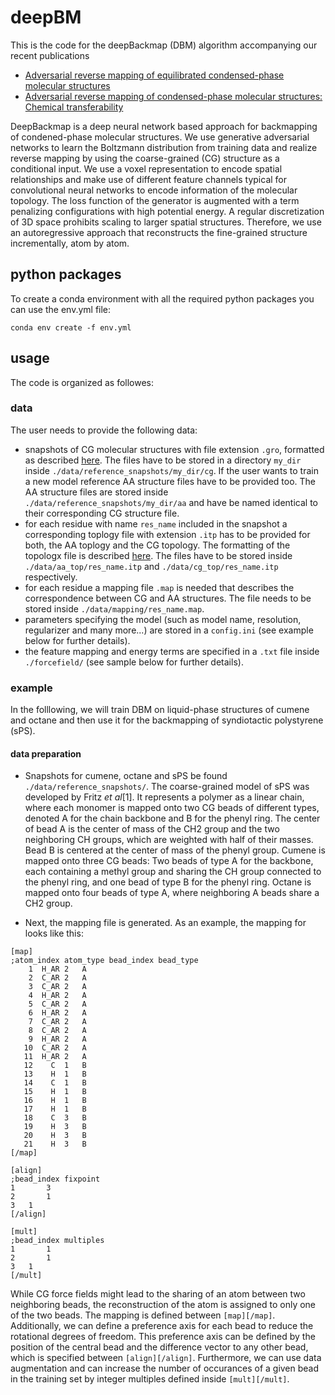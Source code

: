 # deepBM

This is the code for the deepBackmap (DBM) algorithm accompanying our recent publications
- [Adversarial reverse mapping of equilibrated condensed-phase molecular structures](https://iopscience.iop.org/article/10.1088/2632-2153/abb6d4/meta) 
- [Adversarial reverse mapping of condensed-phase molecular structures: Chemical transferability](https://arxiv.org/abs/2101.04996) 

DeepBackmap is a deep neural network based approach for backmapping of condened-phase molecular structures. We use generative adversarial networks to learn the Boltzmann distribution from training data and realize reverse mapping by using the coarse-grained (CG) structure as a conditional input. We use a voxel representation to encode spatial relationships and make use of different feature channels typical for convolutional neural networks to encode information of the molecular topology. The loss function of the generator is augmented with a term penalizing configurations with high potential energy. A regular discretization of 3D space prohibits scaling to larger spatial structures. Therefore, we use an autoregressive approach that reconstructs the fine-grained structure incrementally, atom by atom.

## python packages

To create a conda environment with all the required python packages you can use the env.yml file:

```
conda env create -f env.yml
```

## usage

The code is organized as followes:

### data

The user needs to provide the following data:
- snapshots of CG molecular structures with file extension `.gro`, formatted as described [here](https://manual.gromacs.org/archive/5.0.4/online/gro.html). The files have to be stored in a directory `my_dir` inside `./data/reference_snapshots/my_dir/cg`. If the user wants to train a new model reference AA structure files have to be provided too. The AA structure files are stored inside `./data/reference_snapshots/my_dir/aa` and have be named identical to their corresponding CG structure file.
- for each residue with name `res_name` included in the snapshot a corresponding toplogy file with extension `.itp` has to be provided for both, the AA toplogy and the CG topology. The formatting of the topologx file is described [here](https://manual.gromacs.org/archive/5.0/online/top.html). The files have to be stored inside `./data/aa_top/res_name.itp` and `./data/cg_top/res_name.itp` respectively.
- for each residue a mapping file `.map` is needed that describes the correspondence between CG and AA structures. The file needs to be stored inside `./data/mapping/res_name.map`. 
- parameters specifying the model (such as model name, resolution, regularizer and many more...) are stored in a `config.ini` (see example below for further details).
- the feature mapping and energy terms are specified in a `.txt` file inside `./forcefield/` (see sample below for further details).

### example

In the folllowing, we will train DBM on liquid-phase structures of cumene and octane and then use it for the backmapping of syndiotactic polystyrene (sPS).

#### data preparation

- Snapshots for cumene, octane and sPS be found `./data/reference_snapshots/`. The coarse-grained model of sPS was developed by Fritz *et al*[1]. It represents a polymer as a linear chain, where each monomer is mapped onto two CG beads of different types, denoted A for the chain backbone and B for the phenyl ring. The center of bead A is the center of mass of the CH2 group and the two neighboring CH groups, which are weighted with half of their masses. Bead B is centered at the center of mass of the phenyl group. Cumene is mapped onto three CG beads: Two beads of type A for the backbone, each containing a methyl group and sharing the CH group connected to the phenyl ring, and one bead of type B for the phenyl ring. Octane is mapped onto four beads of type A, where neighboring A beads share a CH2 group.

- Next, the mapping file is generated. As an example, the mapping for looks like this:
```
[map]
;atom_index atom_type bead_index bead_type 
    1  H_AR 2   A
    2  C_AR 2   A
    3  C_AR 2   A
    4  H_AR 2   A
    5  C_AR 2   A
    6  H_AR 2   A
    7  C_AR 2   A
    8  C_AR 2   A
    9  H_AR 2   A
   10  C_AR 2   A
   11  H_AR 2   A
   12    C  1   B
   13    H  1   B
   14    C  1   B
   15    H  1   B
   16    H  1   B
   17    H  1   B
   18    C  3   B
   19    H  3   B
   20    H  3   B
   21    H  3   B
[/map]

[align]
;bead_index	fixpoint
1       3
2       1
3	1
[/align]

[mult]
;bead_index	multiples
1       1
2       1
3	1
[/mult]
```
While CG force fields might lead to the sharing of an atom between two neighboring
beads, the reconstruction of the atom is assigned to only one of the two beads. The mapping is defined between `[map][/map]`. Additionally, we can define a preference axis for each bead to reduce the rotational degrees of freedom. This preference axis can be defined by the position of the central bead and the difference vector to any other bead, which is specified between `[align][/align]`. Furthermore, we can use data augmentation and can increase the number of occurances of a given bead in the training set by integer multiples defined inside `[mult][/mult]`.


